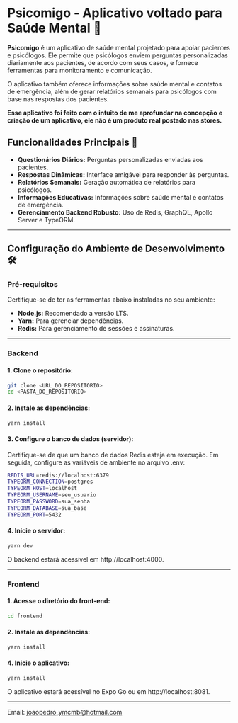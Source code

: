 # Psicomigo - Aplicativo voltado para Saúde Mental 🧠

**Psicomigo** é um aplicativo de saúde mental projetado para apoiar pacientes e psicólogos. Ele permite que psicólogos enviem perguntas personalizadas diariamente aos pacientes, de acordo com seus casos, e fornece ferramentas para monitoramento e comunicação.

O aplicativo também oferece informações sobre saúde mental e contatos de emergência, além de gerar relatórios semanais para psicólogos com base nas respostas dos pacientes.

**Esse aplicativo foi feito com o intuito de me aprofundar na concepção e criação de um aplicativo, ele não é um produto real postado nas stores.**

## Funcionalidades Principais 🌟

- **Questionários Diários:** Perguntas personalizadas enviadas aos pacientes.
- **Respostas Dinâmicas:** Interface amigável para responder às perguntas.
- **Relatórios Semanais:** Geração automática de relatórios para psicólogos.
- **Informações Educativas:** Informações sobre saúde mental e contatos de emergência.
- **Gerenciamento Backend Robusto:** Uso de Redis, GraphQL, Apollo Server e TypeORM.

---

## Configuração do Ambiente de Desenvolvimento 🛠️

### Pré-requisitos

Certifique-se de ter as ferramentas abaixo instaladas no seu ambiente:

- **Node.js:** Recomendado a versão LTS.
- **Yarn:** Para gerenciar dependências.
- **Redis:** Para gerenciamento de sessões e assinaturas.

---

### Backend

#### 1. Clone o repositório:

```bash
git clone <URL_DO_REPOSITORIO>
cd <PASTA_DO_REPOSITORIO>
```

#### 2. Instale as dependências:

```bash
yarn install
```

#### 3. Configure o banco de dados (servidor):

Certifique-se de que um banco de dados Redis esteja em execução. Em seguida, configure as variáveis de ambiente no arquivo .env:

```bash
REDIS_URL=redis://localhost:6379
TYPEORM_CONNECTION=postgres
TYPEORM_HOST=localhost
TYPEORM_USERNAME=seu_usuario
TYPEORM_PASSWORD=sua_senha
TYPEORM_DATABASE=sua_base
TYPEORM_PORT=5432
```

#### 4. Inicie o servidor:

```bash
yarn dev
```

O backend estará acessível em http://localhost:4000.

---

### Frontend

#### 1. Acesse o diretório do front-end:

```bash
cd frontend
```

#### 2. Instale as dependências:

```bash
yarn install
```

#### 4. Inicie o aplicativo:

```bash
yarn install
```

O aplicativo estará acessível no Expo Go ou em http://localhost:8081.

---

Email: joaopedro_ymcmb@hotmail.com
